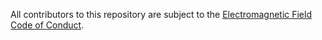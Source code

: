 All contributors to this repository are subject to the [Electromagnetic Field Code of Conduct](https://www.emfcamp.org/code-of-conduct).
